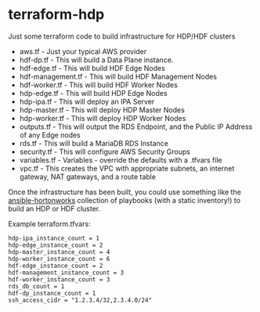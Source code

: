 # terraform-hdp

Just some terraform code to build infrastructure for HDP/HDF clusters

- aws.tf - Just your typical AWS provider
- hdf-dp.tf - This will build a Data Plane instance.
- hdf-edge.tf - This will build HDF Edge Nodes
- hdf-management.tf - This will build HDF Management Nodes
- hdf-worker.tf - This will build HDF Worker Nodes
- hdp-edge.tf - This will build HDP Edge Nodes
- hdp-ipa.tf - This will deploy an IPA Server
- hdp-master.tf - This will deploy HDP Master Nodes
- hdp-worker.tf - This will deploy HDP Worker Nodes
- outputs.tf - This will output the RDS Endpoint, and the Public IP Address of any Edge nodes
- rds.tf - This will build a MariaDB RDS Instance
- security.tf - This will configure AWS Security Groups
- variables.tf - Variables - override the defaults with a .tfvars file
- vpc.tf - This creates the VPC with appropriate subnets, an internet gateway, NAT gateways, and a route table

Once the infrastructure has been built, you could use something like the [ansible-hortonworks](https://github.com/hortonworks/ansible-hortonworks) collection of playbooks (with a static inventory!) to build an HDP or HDF cluster.

Example terraform.tfvars:

```
hdp-ipa_instance_count = 1
hdp-edge_instance_count = 2
hdp-master_instance_count = 4
hdp-worker_instance_count = 6
hdf-edge_instance_count = 2
hdf-management_instance_count = 3
hdf-worker_instance_count = 3
rds_db_count = 1
hdf-dp_instance_count = 1
ssh_access_cidr = "1.2.3.4/32,2.3.4.0/24"
```
